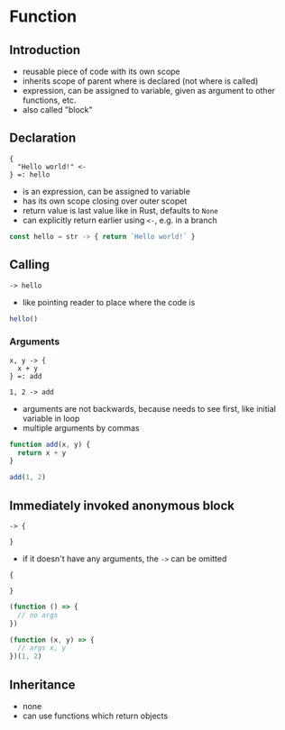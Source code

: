 # Function



## Introduction

- reusable piece of code with its own scope
- inherits scope of parent where is declared (not where is called)
- expression, can be assigned to variable, given as argument to other functions, etc.
- also called "block"
 


## Declaration

```
{
  "Hello world!" <-
} =: hello
```

- is an expression, can be assigned to variable
- has its own scope closing over outer scopet
- return value is last value like in Rust, defaults to `None`
- can explicitly return earlier using `<-`, e.g. in a branch

```js
const hello = str -> { return `Hello world!` }
```

## Calling

```
-> hello
```

- like pointing reader to place where the code is

```js
hello()
```

### Arguments

```
x, y -> {
  x + y
} =: add

1, 2 -> add
```

- arguments are not backwards, because needs to see first, like initial variable in loop
- multiple arguments by commas
<!-- todo: ?? maybe group operator for multiple arguments would look better, or [x, y] like a box with items that is shipped to function -->

```js
function add(x, y) {
  return x + y
}

add(1, 2)
```

## Immediately invoked anonymous block

```
-> {
  
}
```

<!-- todo: how to invoke with arguments and still declare them as parameters? -->
- if it doesn't have any arguments, the `->` can be omitted

```
{

}
```

```js
(function () => {
  // no args
})

(function (x, y) => {
  // args x, y
})(1, 2)
```



## Inheritance

- none
- can use functions which return objects
<!-- todo:
type annotation just needs to allow to specify something like `extend`, such that compiler can check if returned object implements all properties of returned object of another function
-->